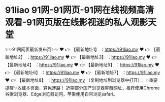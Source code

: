 # 91liao 91网-91网页-91网在线视频高清观看-91网页版在线影视迷的私人观影天堂
✨✨91网网页最新发布页✨✨
❤️ 👉 【最新地址1】 ：https://91liao.my
❤️ 👉 【最新地址2】 ：https://91liao.my
❤️ 👉 【最新地址3】 ：https://91liao.my
❤️ 👉 【最新地址4】 ：https://91liao.my
❤️ 👉 【最新地址5】 ：https://91liao.my
❤️ 👉 【最新地址6】 ：https://91liao.my
❤️ 👉 【最新地址7】 ：https://91liao.my
❤️ 👉 【最新地址8】 ：https://91liao.my
（复制地址到浏览器中打开）：
✨重要提醒✨收藏本页面，避免迷路！
近期部分国产浏览器屏蔽网址，推荐使用Chrome谷歌浏览器、Edge浏览器访问，苹果使用自带浏览safari。
